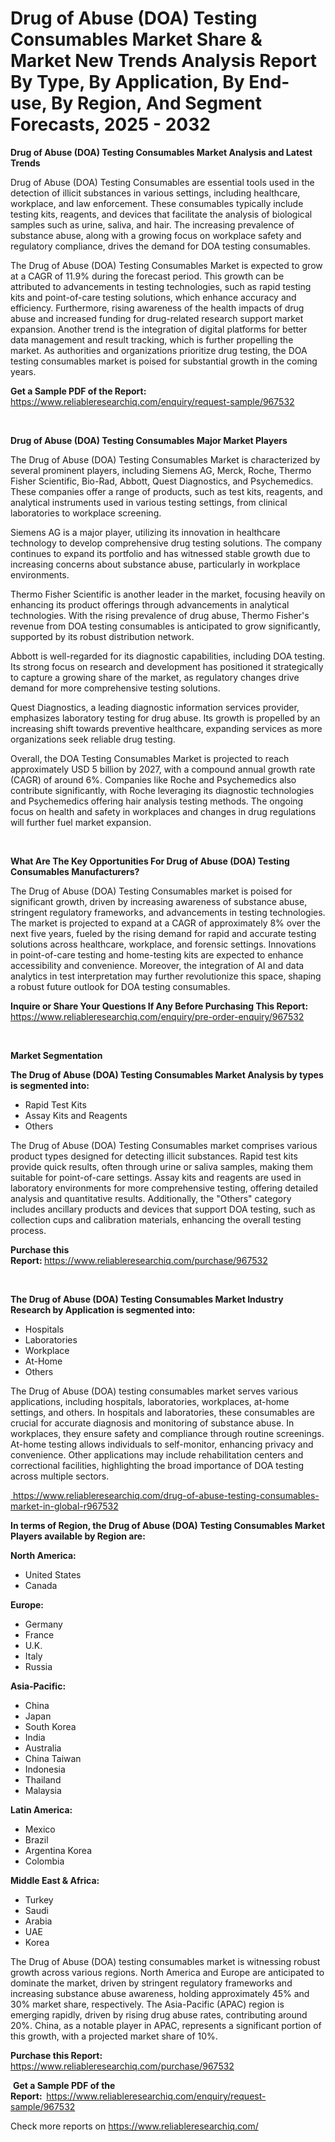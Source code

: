 <p><h1>Drug of Abuse (DOA) Testing Consumables Market Share & Market New Trends Analysis Report By Type, By Application, By End-use, By Region, And Segment Forecasts, 2025 - 2032</h1></p><p><strong>Drug of Abuse (DOA) Testing Consumables Market Analysis and Latest Trends</strong></p>
<p><p>Drug of Abuse (DOA) Testing Consumables are essential tools used in the detection of illicit substances in various settings, including healthcare, workplace, and law enforcement. These consumables typically include testing kits, reagents, and devices that facilitate the analysis of biological samples such as urine, saliva, and hair. The increasing prevalence of substance abuse, along with a growing focus on workplace safety and regulatory compliance, drives the demand for DOA testing consumables.</p><p>The Drug of Abuse (DOA) Testing Consumables Market is expected to grow at a CAGR of 11.9% during the forecast period. This growth can be attributed to advancements in testing technologies, such as rapid testing kits and point-of-care testing solutions, which enhance accuracy and efficiency. Furthermore, rising awareness of the health impacts of drug abuse and increased funding for drug-related research support market expansion. Another trend is the integration of digital platforms for better data management and result tracking, which is further propelling the market. As authorities and organizations prioritize drug testing, the DOA testing consumables market is poised for substantial growth in the coming years.</p></p>
<p><strong>Get a Sample PDF of the Report:&nbsp;</strong> <a href="https://www.reliableresearchiq.com/enquiry/request-sample/967532?utm_campaign=2761&utm_medium=2&utm_source=Github&utm_content=ia&utm_term=30032025&utm_id=drug-of-abuse-doa-testing-consumables">https://www.reliableresearchiq.com/enquiry/request-sample/967532</a></p>
<p>&nbsp;</p>
<p><strong>Drug of Abuse (DOA) Testing Consumables Major Market Players</strong></p>
<p><p>The Drug of Abuse (DOA) Testing Consumables Market is characterized by several prominent players, including Siemens AG, Merck, Roche, Thermo Fisher Scientific, Bio-Rad, Abbott, Quest Diagnostics, and Psychemedics. These companies offer a range of products, such as test kits, reagents, and analytical instruments used in various testing settings, from clinical laboratories to workplace screening.</p><p>Siemens AG is a major player, utilizing its innovation in healthcare technology to develop comprehensive drug testing solutions. The company continues to expand its portfolio and has witnessed stable growth due to increasing concerns about substance abuse, particularly in workplace environments.</p><p>Thermo Fisher Scientific is another leader in the market, focusing heavily on enhancing its product offerings through advancements in analytical technologies. With the rising prevalence of drug abuse, Thermo Fisher's revenue from DOA testing consumables is anticipated to grow significantly, supported by its robust distribution network.</p><p>Abbott is well-regarded for its diagnostic capabilities, including DOA testing. Its strong focus on research and development has positioned it strategically to capture a growing share of the market, as regulatory changes drive demand for more comprehensive testing solutions.</p><p>Quest Diagnostics, a leading diagnostic information services provider, emphasizes laboratory testing for drug abuse. Its growth is propelled by an increasing shift towards preventive healthcare, expanding services as more organizations seek reliable drug testing.</p><p>Overall, the DOA Testing Consumables Market is projected to reach approximately USD 5 billion by 2027, with a compound annual growth rate (CAGR) of around 6%. Companies like Roche and Psychemedics also contribute significantly, with Roche leveraging its diagnostic technologies and Psychemedics offering hair analysis testing methods. The ongoing focus on health and safety in workplaces and changes in drug regulations will further fuel market expansion.</p></p>
<p>&nbsp;</p>
<p><strong>What Are The Key Opportunities For Drug of Abuse (DOA) Testing Consumables Manufacturers?</strong></p>
<p><p>The Drug of Abuse (DOA) Testing Consumables market is poised for significant growth, driven by increasing awareness of substance abuse, stringent regulatory frameworks, and advancements in testing technologies. The market is projected to expand at a CAGR of approximately 8% over the next five years, fueled by the rising demand for rapid and accurate testing solutions across healthcare, workplace, and forensic settings. Innovations in point-of-care testing and home-testing kits are expected to enhance accessibility and convenience. Moreover, the integration of AI and data analytics in test interpretation may further revolutionize this space, shaping a robust future outlook for DOA testing consumables.</p></p>
<p><strong>Inquire or Share Your Questions If Any Before Purchasing This Report:</strong> <a href="https://www.reliableresearchiq.com/enquiry/pre-order-enquiry/967532?utm_campaign=2761&utm_medium=2&utm_source=Github&utm_content=ia&utm_term=30032025&utm_id=drug-of-abuse-doa-testing-consumables">https://www.reliableresearchiq.com/enquiry/pre-order-enquiry/967532</a></p>
<p>&nbsp;</p>
<p><strong>Market Segmentation</strong></p>
<p><strong>The Drug of Abuse (DOA) Testing Consumables Market Analysis by types is segmented into:</strong></p>
<p><ul><li>Rapid Test Kits</li><li>Assay Kits and Reagents</li><li>Others</li></ul></p>
<p><p>The Drug of Abuse (DOA) Testing Consumables market comprises various product types designed for detecting illicit substances. Rapid test kits provide quick results, often through urine or saliva samples, making them suitable for point-of-care settings. Assay kits and reagents are used in laboratory environments for more comprehensive testing, offering detailed analysis and quantitative results. Additionally, the "Others" category includes ancillary products and devices that support DOA testing, such as collection cups and calibration materials, enhancing the overall testing process.</p></p>
<p><strong>Purchase this Report:&nbsp;</strong><a href="https://www.reliableresearchiq.com/purchase/967532?utm_campaign=2761&utm_medium=2&utm_source=Github&utm_content=ia&utm_term=30032025&utm_id=drug-of-abuse-doa-testing-consumables">https://www.reliableresearchiq.com/purchase/967532</a></p>
<p>&nbsp;</p>
<p><strong>The Drug of Abuse (DOA) Testing Consumables Market Industry Research by Application is segmented into:</strong></p>
<p><ul><li>Hospitals</li><li>Laboratories</li><li>Workplace</li><li>At-Home</li><li>Others</li></ul></p>
<p><p>The Drug of Abuse (DOA) testing consumables market serves various applications, including hospitals, laboratories, workplaces, at-home settings, and others. In hospitals and laboratories, these consumables are crucial for accurate diagnosis and monitoring of substance abuse. In workplaces, they ensure safety and compliance through routine screenings. At-home testing allows individuals to self-monitor, enhancing privacy and convenience. Other applications may include rehabilitation centers and correctional facilities, highlighting the broad importance of DOA testing across multiple sectors.</p></p>
<p><a href="https://www.reliableresearchiq.com/drug-of-abuse-testing-consumables-market-in-global-r967532?utm_campaign=2761&utm_medium=2&utm_source=Github&utm_content=ia&utm_term=30032025&utm_id=drug-of-abuse-doa-testing-consumables">&nbsp;https://www.reliableresearchiq.com/drug-of-abuse-testing-consumables-market-in-global-r967532</a></p>
<p><strong>In terms of Region, the Drug of Abuse (DOA) Testing Consumables Market Players available by Region are:</strong></p>
<p>
    <p> <strong> North America: </strong>
        <ul>
            <li>United States</li>
            <li>Canada</li>
        </ul>
        </p> 
    <p> <strong> Europe: </strong>
        <ul>
            <li>Germany</li>
            <li>France</li>
            <li>U.K.</li>
            <li>Italy</li>
            <li>Russia</li>
        </ul>
        </p> 
    <p> <strong> Asia-Pacific: </strong>
        <ul>
            <li>China</li>
            <li>Japan</li>
            <li>South Korea</li>
            <li>India</li>
            <li>Australia</li>
            <li>China Taiwan</li>
            <li>Indonesia</li>
            <li>Thailand</li>
            <li>Malaysia</li>
        </ul>
        </p> 
    <p> <strong> Latin America: </strong>
        <ul>
            <li>Mexico</li>
            <li>Brazil</li>
            <li>Argentina Korea</li>
            <li>Colombia</li>
        </ul>
        </p> 
    <p> <strong> Middle East & Africa: </strong>
        <ul>
            <li>Turkey</li>
            <li>Saudi</li>
            <li>Arabia</li>
            <li>UAE</li>
            <li>Korea</li>
        </ul>
    </p>
    </p>
<p><p>The Drug of Abuse (DOA) testing consumables market is witnessing robust growth across various regions. North America and Europe are anticipated to dominate the market, driven by stringent regulatory frameworks and increasing substance abuse awareness, holding approximately 45% and 30% market share, respectively. The Asia-Pacific (APAC) region is emerging rapidly, driven by rising drug abuse rates, contributing around 20%. China, as a notable player in APAC, represents a significant portion of this growth, with a projected market share of 10%.</p></p>
<p><strong>Purchase this Report: </strong><a href="https://www.reliableresearchiq.com/purchase/967532?utm_campaign=2761&utm_medium=2&utm_source=Github&utm_content=ia&utm_term=30032025&utm_id=drug-of-abuse-doa-testing-consumables">https://www.reliableresearchiq.com/purchase/967532</a></p>
<p>&nbsp;<strong>Get a Sample PDF of the Report:&nbsp;&nbsp;</strong><a href="https://www.reliableresearchiq.com/enquiry/request-sample/967532?utm_campaign=2761&utm_medium=2&utm_source=Github&utm_content=ia&utm_term=30032025&utm_id=drug-of-abuse-doa-testing-consumables">https://www.reliableresearchiq.com/enquiry/request-sample/967532</a></p>
<p><strong></strong></p>
<p>Check more reports on <a href="https://www.reliableresearchiq.com/?utm_campaign=2761&utm_medium=2&utm_source=Github&utm_content=ia&utm_term=30032025&utm_id=drug-of-abuse-doa-testing-consumables">https://www.reliableresearchiq.com/</a></p>